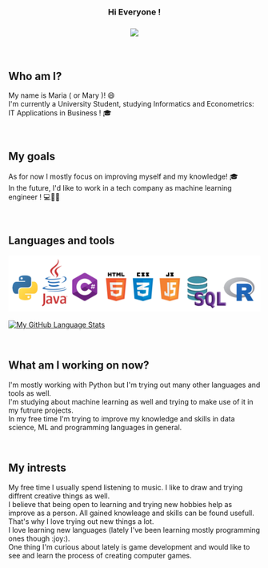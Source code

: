 <!--- <h3 align="center"> <img src="https://github.com/malasie/malasie/blob/main/hi.gif" width="50px">    Hi Everyone !  </h3> --->
<h3 align="center">   Hi Everyone !  </h3>
<h3 align="center"> <img src="https://capsule-render.vercel.app/api?type=rect&color=gradient&height=2"> </h3></br>
<h2> Who am I? </h2>
<p> My name is Maria ( or Mary )! 😄 </br>
I'm currently a University Student, studying Informatics and Econometrics: IT Applications in Business !  🎓</p>
</br>

<h2> My goals </h2>
<p> As for now I mostly focus on improving myself and my knowledge! 🎓</br>
In the future, I'd like to work in a tech company as machine learning engineer ! 💻👩‍💻</p>
  </br>
  <h2> Languages and tools </h2>
  <img src="https://github.com/malasie/malasie/blob/main/language.png" width="700px"> 

[![My GitHub Language Stats](https://github-readme-stats.vercel.app/api/top-langs/?username=malasie&langs_count=6&theme=tokyonight&layout=compact)]()

</br>
<h2> What am I working on now? </h2>
<p> I'm mostly working with Python but I'm trying out many other languages and tools as well. </br>
I'm studying about machine learning as well and trying to make use of it in my futrure projects. </br>
In my free time I'm trying to improve my knowledge and skills in data science, ML and programming languages in general. </p> 
 </br>
 
<h2> My intrests </h2>
<p> My free time I usually spend listening to music. I like to draw and trying diffrent creative things as well. </br>
I believe that being open to learning and trying new hobbies help as improve as a person. All gained knowleage and skills can be found usefull. </br>
That's why I love trying out new things a lot. </br>
I love learning new languages (lately I've been learning mostly programming ones though :joy:). </br>
One thing I'm curious about lately is game development and would like to see and learn the process of creating computer games. </p>

<!--
**malasie/malasie** is a ✨ _special_ ✨ repository because its `README.md` (this file) appears on your GitHub profile.

Here are some ideas to get you started:

- 🔭 I’m currently working on ...
- 🌱 I’m currently learning ...
- 👯 I’m looking to collaborate on ...
- 🤔 I’m looking for help with ...
- 💬 Ask me about ...
- 📫 How to reach me: ...
- 😄 Pronouns: ...
- ⚡ Fun fact: ...
-->
